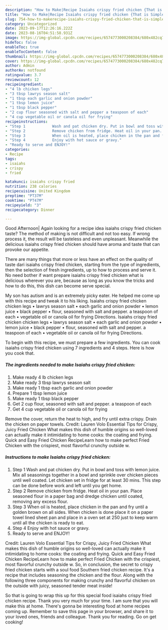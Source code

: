 ```yaml
---
description: "How to Make|Recipe Isaiahs crispy fried chicken {That is Simple"
title: "How to Make|Recipe Isaiahs crispy fried chicken {That is Simple"
slug: 754-how-to-makerecipe-isaiahs-crispy-fried-chicken-that-is-simple
category: Uncategorized
date: 2023-09-17T12:26:16.222Z
date: 2023-08-16T04:51:58.931Z
image: https://img-global.cpcdn.com/recipes/6574773000208384/680x482cq70/isaiahs-crispy-fried-chicken-recipe-main-photo.jpg
hideToc: false
enableToc: true
enableTocContent: false
thumbnail: https://img-global.cpcdn.com/recipes/6574773000208384/680x482cq70/isaiahs-crispy-fried-chicken-recipe-main-photo.jpg
cover: https://img-global.cpcdn.com/recipes/6574773000208384/680x482cq70/isaiahs-crispy-fried-chicken-recipe-main-photo.jpg
author: Admin
authorAv: notfound
ratingvalue: 3.7
reviewcount: 12
recipeingredient:
- "4 lb chicken legs"
- "3 tbsp lawrys season salt"
- "1 tbsp each garlic and onion powder"
- "1 tbsp lemon juice"
- "1 tbsp black pepper"
- "2 cup flour seasoned with salt and pepper a teaspoon of each"
- "4 cup vegetable oil or canola oil for frying"
recipeinstructions:
- "Step 1            Wash and pat chicken dry. Put in bowl and toss with lemon juice. Mix all seasonings together in a bowl and sprinkle over chicken pieces until well coated. Let chicken set in fridge for at least 30 mins. This step can be done before work and left until you get home."
- "Step 2            Remove chicken from fridge. Heat oil in your pan. Place seasoned flour in a paper bag and dredge chicken until coated, removing any excess flour."
- "Step 3            When oil is heated, place chicken in the pan and fry until a golden brown on all sides. When chicken is done place it on a paper towel lined sheet pan and place in a oven set at 250 just to keep warm until all the chicken is ready to eat."
- "Step 4            Enjoy with hot sauce or gravy."
- "Ready to serve and ENJOY!"
categories:
- Recipe
tags:
- isaiahs
- crispy
- fried

katakunci: isaiahs crispy fried 
nutrition: 238 calories
recipecuisine: United Kingdom
preptime: "PT37M"
cooktime: "PT47M"
recipeyield: "3"
recipecategory: Dinner

---
```



Good Afternoon| Again looking for a recipe idea isaiahs crispy fried chicken taste? The method of making is not difficult and not too easy. If wrong process it, the result will be tasteless and even unpleasant. Meanwhile the delicious isaiahs crispy fried chicken should have aroma and taste that can provoke our appetite.






There are many things that more or less have an effect on the quality of taste dari isaiahs crispy fried chicken, starting from the type of ingredients, then the selection of fresh ingredients, up to how to process and serve it. No need bother if want prepare isaiahs crispy fried chicken what is delicious wherever you are, because as long as you know the tricks and how to do this, this dish can become serve  special.


My son has autism and is an extremely picky eater. He helped me come up with this recipe and tweak it to his liking. Isaiahs crispy fried chicken chicken legs • lawrys season salt • each garlic and onion powder • lemon juice • black pepper • flour, seasoned with salt and pepper. a teaspoon of each • vegetable oil or canola oil for frying Directions. Isaiahs crispy fried chicken chicken legs • lawrys season salt • each garlic and onion powder • lemon juice • black pepper • flour, seasoned with salt and pepper. a teaspoon of each • vegetable oil or canola oil for frying Directions.


To begin with this recipe, we must prepare a few ingredients. You can cook isaiahs crispy fried chicken using 7 ingredients and 4 steps. Here is how you cook that.

<!--inarticleads1-->

##### The ingredients needed to make Isaiahs crispy fried chicken:

1. Make ready 4 lb chicken legs
1. Make ready 3 tbsp lawrys season salt
1. Make ready 1 tbsp each garlic and onion powder
1. Prepare 1 tbsp lemon juice
1. Make ready 1 tbsp black pepper
1. Get 2 cup flour, seasoned with salt and pepper. a teaspoon of each
1. Get 4 cup vegetable oil or canola oil for frying


Remove the cover, return the heat to high, and fry until extra crispy. Drain the chicken on paper towels. Credit: Lauren Volo Essential Tips for Crispy, Juicy Fried Chicken What makes this dish of humble origins so well-loved can actually make it intimidating to home cooks: the coating and frying. Quick and Easy Fried Chicken RecipeLearn how to make perfect Fried Chicken with the crispiest, most flavorful crunchy outside w. 

<!--inarticleads2-->

##### Instructions to make Isaiahs crispy fried chicken:

1. Step 1            Wash and pat chicken dry. Put in bowl and toss with lemon juice. Mix all seasonings together in a bowl and sprinkle over chicken pieces until well coated. Let chicken set in fridge for at least 30 mins. This step can be done before work and left until you get home.
1. Step 2            Remove chicken from fridge. Heat oil in your pan. Place seasoned flour in a paper bag and dredge chicken until coated, removing any excess flour.
1. Step 3            When oil is heated, place chicken in the pan and fry until a golden brown on all sides. When chicken is done place it on a paper towel lined sheet pan and place in a oven set at 250 just to keep warm until all the chicken is ready to eat.
1. Step 4            Enjoy with hot sauce or gravy.
1. Ready to serve and ENJOY!

Credit: Lauren Volo Essential Tips for Crispy, Juicy Fried Chicken What makes this dish of humble origins so well-loved can actually make it intimidating to home cooks: the coating and frying. Quick and Easy Fried Chicken RecipeLearn how to make perfect Fried Chicken with the crispiest, most flavorful crunchy outside w. So, in conclusion, the secret to crispy fried chicken starts with a soul food Southern fried chicken recipe. It&#39;s a recipe that includes seasoning the chicken and the flour. Along with the following three components for making crunchy and flavorful chicken on the outside with juicy, seasoned tender meat inside! 

So that is going to wrap this up for this special food isaiahs crispy fried chicken recipe. Thank you very much for your time. I am sure that you will make this at home. There's gonna be interesting food at home recipes coming up. Remember to save this page in your browser, and share it to your loved ones, friends and colleague. Thank you for reading. Go on get cooking!
